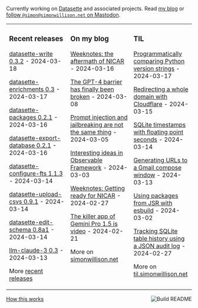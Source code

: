 Currently working on [Datasette](https://datasette.io/) and associated projects. Read [my blog](https://simonwillison.net/) or <a href="https://fedi.simonwillison.net/@simon">follow `@simon@simonwillison.net` on Mastodon</a>.

<table><tr><td valign="top" width="33%">

### Recent releases
<!-- recent_releases starts -->
[datasette-write 0.3.2](https://github.com/simonw/datasette-write/releases/tag/0.3.2) - 2024-03-18

[datasette-enrichments 0.3](https://github.com/datasette/datasette-enrichments/releases/tag/0.3) - 2024-03-17

[datasette-packages 0.2.1](https://github.com/simonw/datasette-packages/releases/tag/0.2.1) - 2024-03-16

[datasette-export-database 0.2.1](https://github.com/datasette/datasette-export-database/releases/tag/0.2.1) - 2024-03-16

[datasette-configure-fts 1.1.3](https://github.com/simonw/datasette-configure-fts/releases/tag/1.1.3) - 2024-03-14

[datasette-upload-csvs 0.9.1](https://github.com/simonw/datasette-upload-csvs/releases/tag/0.9.1) - 2024-03-14

[datasette-edit-schema 0.8a1](https://github.com/simonw/datasette-edit-schema/releases/tag/0.8a1) - 2024-03-14

[llm-claude-3 0.3](https://github.com/simonw/llm-claude-3/releases/tag/0.3) - 2024-03-13
<!-- recent_releases ends -->
More [recent releases](https://github.com/simonw/simonw/blob/main/releases.md)
</td><td valign="top" width="34%">

### On my blog
<!-- blog starts -->
[Weeknotes: the aftermath of NICAR](https://simonwillison.net/2024/Mar/16/weeknotes-the-aftermath-of-nicar/) - 2024-03-16

[The GPT-4 barrier has finally been broken](https://simonwillison.net/2024/Mar/8/gpt-4-barrier/) - 2024-03-08

[Prompt injection and jailbreaking are not the same thing](https://simonwillison.net/2024/Mar/5/prompt-injection-jailbreaking/) - 2024-03-05

[Interesting ideas in Observable Framework](https://simonwillison.net/2024/Mar/3/interesting-ideas-in-observable-framework/) - 2024-03-03

[Weeknotes: Getting ready for NICAR](https://simonwillison.net/2024/Feb/27/weeknotes-getting-ready-for-nicar/) - 2024-02-27

[The killer app of Gemini Pro 1.5 is video](https://simonwillison.net/2024/Feb/21/gemini-pro-video/) - 2024-02-21
<!-- blog ends -->
More on [simonwillison.net](https://simonwillison.net/)
</td><td valign="top" width="33%">

### TIL
<!-- tils starts -->
[Programmatically comparing Python version strings](https://til.simonwillison.net/python/comparing-version-numbers) - 2024-03-17

[Redirecting a whole domain with Cloudflare](https://til.simonwillison.net/cloudflare/redirect-whole-domain) - 2024-03-15

[SQLite timestamps with floating point seconds](https://til.simonwillison.net/sqlite/floating-point-seconds) - 2024-03-14

[Generating URLs to a Gmail compose window](https://til.simonwillison.net/google/gmail-compose-url) - 2024-03-13

[Using packages from JSR with esbuild](https://til.simonwillison.net/javascript/jsr-esbuild) - 2024-03-02

[Tracking SQLite table history using a JSON audit log](https://til.simonwillison.net/sqlite/json-audit-log) - 2024-02-27
<!-- tils ends -->
More on [til.simonwillison.net](https://til.simonwillison.net/)
</td></tr></table>

<a href="https://github.com/simonw/simonw/actions"><img src="https://github.com/simonw/simonw/workflows/Build%20README/badge.svg" align="right" alt="Build README"></a> <a href="https://simonwillison.net/2020/Jul/10/self-updating-profile-readme/">How this works</a>
